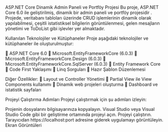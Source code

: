 ASP.NET Core Dinamik Admin Paneli ve Portföy Projesi
Bu proje, ASP.NET Core 6.0 ile geliştirilmiş, dinamik bir admin paneli ve portföy projesidir . Projede, veritabanı tabloları üzerinde CRUD işlemlerinin dinamik olarak yapılabilmesi, çeşitli istatistiksel bilgilerin görüntülenmesi, gelen mesajların yönetimi ve ToDoList gibi işlevler yer almaktadır.

Kullanılan Teknolojiler ve Kütüphaneler
Proje aşağıdaki teknolojiler ve kütüphaneler ile oluşturulmuştur:

🔹 ASP.NET Core 6.0
🔹 Microsoft.EntityFrameworkCore (6.0.3)
🔹 Microsoft.EntityFrameworkCore.Design (6.0.3)
🔹 Microsoft.EntityFrameworkCore.SqlServer (6.0.3)
🔹 Entity Framework Core
🔹 Code First Yaklaşımı
🔹 Linq Sorguları
🔹 Hazır Şablon Düzenlemesi

Diğer Özellikler:
🔹 Layout ve Controller Yönetimi
🔹 Partial View ile View Components kullanımı
🔹 Dinamik web projeleri oluşturma
🔹 Dashboard ve istatistik sayfaları

Projeyi Çalıştırma Adımları
Projeyi çalıştırmak için şu adımları izleyin:

Projenin dosyalarını bilgisayarınıza kopyalayın.
Visual Studio veya Visual Studio Code gibi bir geliştirme ortamında projeyi açın.
Projeyi çalıştırın.
Tarayıcıdan https://localhost:port adresine giderek uygulamayı görüntüleyin.
Ekran Görüntüleri

